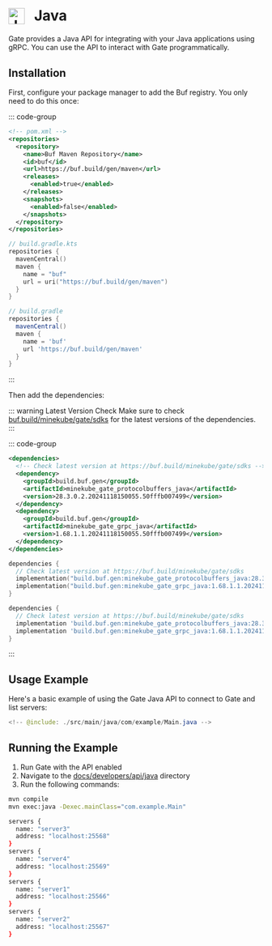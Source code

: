 # <img src="https://cdn.jsdelivr.net/gh/devicons/devicon/icons/java/java-original.svg" class="tech-icon" alt="Java" /> Java

Gate provides a Java API for integrating with your Java applications using gRPC. You can use the API to interact with Gate programmatically.

## Installation

First, configure your package manager to add the Buf registry. You only need to do this once:

::: code-group

```xml [Maven]
<!-- pom.xml -->
<repositories>
  <repository>
    <name>Buf Maven Repository</name>
    <id>buf</id>
    <url>https://buf.build/gen/maven</url>
    <releases>
      <enabled>true</enabled>
    </releases>
    <snapshots>
      <enabled>false</enabled>
    </snapshots>
  </repository>
</repositories>
```

```kotlin [Gradle (Kotlin)]
// build.gradle.kts
repositories {
  mavenCentral()
  maven {
    name = "buf"
    url = uri("https://buf.build/gen/maven")
  }
}
```

```groovy [Gradle (Groovy)]
// build.gradle
repositories {
  mavenCentral()
  maven {
    name = 'buf'
    url 'https://buf.build/gen/maven'
  }
}
```

:::

Then add the dependencies:

::: warning Latest Version Check
Make sure to check [buf.build/minekube/gate/sdks](https://buf.build/minekube/gate/sdks) for the latest versions of the dependencies.
:::

::: code-group

```xml [Maven]
<dependencies>
  <!-- Check latest version at https://buf.build/minekube/gate/sdks -->
  <dependency>
    <groupId>build.buf.gen</groupId>
    <artifactId>minekube_gate_protocolbuffers_java</artifactId>
    <version>28.3.0.2.20241118150055.50fffb007499</version>
  </dependency>
  <dependency>
    <groupId>build.buf.gen</groupId>
    <artifactId>minekube_gate_grpc_java</artifactId>
    <version>1.68.1.1.20241118150055.50fffb007499</version>
  </dependency>
</dependencies>
```

```kotlin [Gradle (Kotlin)]
dependencies {
  // Check latest version at https://buf.build/minekube/gate/sdks
  implementation("build.buf.gen:minekube_gate_protocolbuffers_java:28.3.0.2.20241118150055.50fffb007499")
  implementation("build.buf.gen:minekube_gate_grpc_java:1.68.1.1.20241118150055.50fffb007499")
}
```

```groovy [Gradle (Groovy)]
dependencies {
  // Check latest version at https://buf.build/minekube/gate/sdks
  implementation 'build.buf.gen:minekube_gate_protocolbuffers_java:28.3.0.2.20241118150055.50fffb007499'
  implementation 'build.buf.gen:minekube_gate_grpc_java:1.68.1.1.20241118150055.50fffb007499'
}
```

:::

## Usage Example

Here's a basic example of using the Gate Java API to connect to Gate and list servers:

```java
<!-- @include: ./src/main/java/com/example/Main.java -->
```

## Running the Example

1. Run Gate with the API enabled
2. Navigate to the [docs/developers/api/java](https://github.com/minekube/gate/tree/main/.web/docs/developers/api/java) directory
3. Run the following commands:

```bash
mvn compile
mvn exec:java -Dexec.mainClass="com.example.Main"

servers {
  name: "server3"
  address: "localhost:25568"
}
servers {
  name: "server4"
  address: "localhost:25569"
}
servers {
  name: "server1"
  address: "localhost:25566"
}
servers {
  name: "server2"
  address: "localhost:25567"
}
```

<style>
.tech-icon {
  width: 32px;
  height: 32px;
  display: inline-block;
  vertical-align: middle;
  margin-right: 12px;
  position: relative;
  top: -2px;
}
</style>
